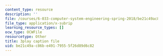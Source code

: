 ```yaml
---
content_type: resource
description: ''
file: /courses/6-033-computer-system-engineering-spring-2018/be21c49ac86be49179555f26d89d6c82_r2_-2KW76ec.srt
file_type: application/x-subrip
learning_resource_types: []
ocw_type: OCWFile
resourcetype: Other
title: 3play caption file
uid: be21c49a-c86b-e491-7955-5f26d89d6c82
---
```

